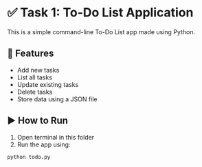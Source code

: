 # ✅ Task 1: To-Do List Application

This is a simple command-line To-Do List app made using Python.

## 📌 Features

- Add new tasks
- List all tasks
- Update existing tasks
- Delete tasks
- Store data using a JSON file

## ▶️ How to Run

1. Open terminal in this folder  
2. Run the app using:

```bash
python todo.py
